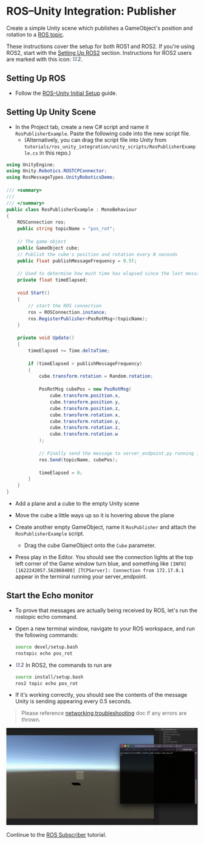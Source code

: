 # ROS–Unity Integration: Publisher

Create a simple Unity scene which publishes a GameObject's position and rotation to a [ROS topic](http://wiki.ros.org/ROS/Tutorials/UnderstandingTopics#ROS_Topics).

These instructions cover the setup for both ROS1 and ROS2. If you're using ROS2, start with the [Setting Up ROS2](publisher.md#setting-up-ros2) section. Instructions for ROS2 users are marked with this icon: <img src="images/ros2_icon.png" alt="ros2" width="23" height="14"/>.

## Setting Up ROS

- Follow the [ROS–Unity Initial Setup](setup.md#ros2-environment) guide.

## Setting Up Unity Scene
- In the Project tab, create a new C# script and name it `RosPublisherExample`. Paste the following code into the new script file.
    - (Alternatively, you can drag the script file into Unity from `tutorials/ros_unity_integration/unity_scripts/RosPublisherExample.cs` in this repo.)

```csharp
using UnityEngine;
using Unity.Robotics.ROSTCPConnector;
using RosMessageTypes.UnityRoboticsDemo;

/// <summary>
/// 
/// </summary>
public class RosPublisherExample : MonoBehaviour
{
    ROSConnection ros;
    public string topicName = "pos_rot";

    // The game object 
    public GameObject cube;
    // Publish the cube's position and rotation every N seconds
    public float publishMessageFrequency = 0.5f;

    // Used to determine how much time has elapsed since the last message was published
    private float timeElapsed;

    void Start()
    {
        // start the ROS connection
        ros = ROSConnection.instance;
        ros.RegisterPublisher<PosRotMsg>(topicName);
    }

    private void Update()
    {
        timeElapsed += Time.deltaTime;

        if (timeElapsed > publishMessageFrequency)
        {
            cube.transform.rotation = Random.rotation;
            
            PosRotMsg cubePos = new PosRotMsg(
                cube.transform.position.x,
                cube.transform.position.y,
                cube.transform.position.z,
                cube.transform.rotation.x,
                cube.transform.rotation.y,
                cube.transform.rotation.z,
                cube.transform.rotation.w
            );

            // Finally send the message to server_endpoint.py running in ROS
            ros.Send(topicName, cubePos);

            timeElapsed = 0;
        }
    }
}
```

- Add a plane and a cube to the empty Unity scene
- Move the cube a little ways up so it is hovering above the plane
- Create another empty GameObject, name it `RosPublisher` and attach the `RosPublisherExample` script.
    - Drag the cube GameObject onto the `Cube` parameter.

- Press play in the Editor. You should see the connection lights at the top left corner of the Game window turn blue, and something like `[INFO] [1622242057.562860400] [TCPServer]: Connection from 172.17.0.1` appear in the terminal running your server_endpoint.

## Start the Echo monitor

- To prove that messages are actually being received by ROS, let's run the rostopic echo command.

- Open a new terminal window, navigate to your ROS workspace, and run the following commands:
	```bash
	source devel/setup.bash
	rostopic echo pos_rot
	```
- <img src="images/ros2_icon.png" alt="ros2" width="23" height="14"/> In ROS2, the commands to run are
	
	```bash
	source install/setup.bash
	ros2 topic echo pos_rot
	```

- If it's working correctly, you should see the contents of the message Unity is sending appearing every 0.5 seconds.

> Please reference [networking troubleshooting](network.md) doc if any errors are thrown.

![](images/tcp_1.gif)

Continue to the [ROS Subscriber](subscriber.md) tutorial.